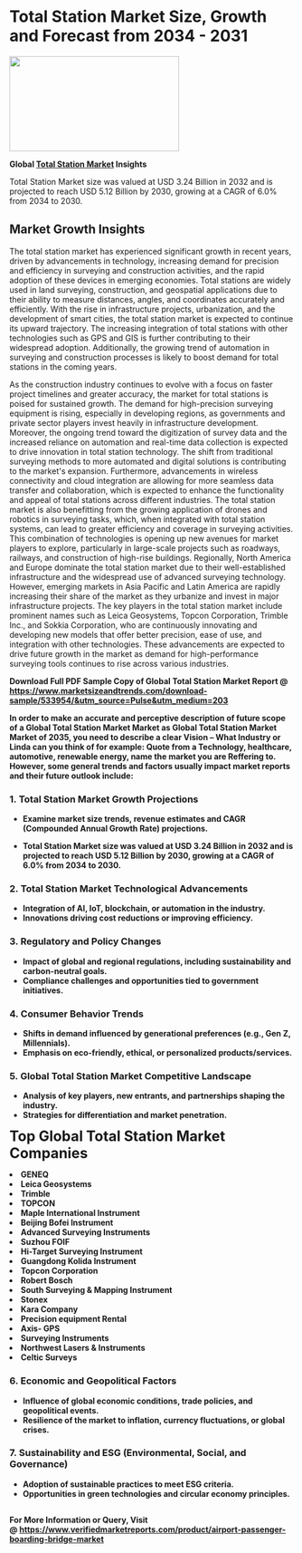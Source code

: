 <H1>Total Station Market Size, Growth and Forecast from 2034 - 2031</H1><img class="aligncenter size-medium wp-image-584254" src="https://thirdeyenews.in/wp-content/uploads/2034/09/Global-Market-Research-300x168.jpeg" alt="" width="300" height="168" /><p><strong>Global&nbsp;<a href="https://www.marketsizeandtrends.com/download-sample/533954/&amp;utm_source=Pulse&amp;utm_medium=203">Total Station Market</a> Insights</strong></p><p>Total Station Market size was valued at USD 3.24 Billion in 2032 and is projected to reach USD 5.12 Billion by 2030, growing at a CAGR of 6.0% from 2034 to 2030.</p><p><h2>Market Growth Insights</h2> <p>The total station market has experienced significant growth in recent years, driven by advancements in technology, increasing demand for precision and efficiency in surveying and construction activities, and the rapid adoption of these devices in emerging economies. Total stations are widely used in land surveying, construction, and geospatial applications due to their ability to measure distances, angles, and coordinates accurately and efficiently. With the rise in infrastructure projects, urbanization, and the development of smart cities, the total station market is expected to continue its upward trajectory. The increasing integration of total stations with other technologies such as GPS and GIS is further contributing to their widespread adoption. Additionally, the growing trend of automation in surveying and construction processes is likely to boost demand for total stations in the coming years.</p> <p><strong></strong></p> <p>As the construction industry continues to evolve with a focus on faster project timelines and greater accuracy, the market for total stations is poised for sustained growth. The demand for high-precision surveying equipment is rising, especially in developing regions, as governments and private sector players invest heavily in infrastructure development. Moreover, the ongoing trend toward the digitization of survey data and the increased reliance on automation and real-time data collection is expected to drive innovation in total station technology. The shift from traditional surveying methods to more automated and digital solutions is contributing to the market's expansion. Furthermore, advancements in wireless connectivity and cloud integration are allowing for more seamless data transfer and collaboration, which is expected to enhance the functionality and appeal of total stations across different industries. The total station market is also benefitting from the growing application of drones and robotics in surveying tasks, which, when integrated with total station systems, can lead to greater efficiency and coverage in surveying activities. This combination of technologies is opening up new avenues for market players to explore, particularly in large-scale projects such as roadways, railways, and construction of high-rise buildings. Regionally, North America and Europe dominate the total station market due to their well-established infrastructure and the widespread use of advanced surveying technology. However, emerging markets in Asia Pacific and Latin America are rapidly increasing their share of the market as they urbanize and invest in major infrastructure projects. The key players in the total station market include prominent names such as Leica Geosystems, Topcon Corporation, Trimble Inc., and Sokkia Corporation, who are continuously innovating and developing new models that offer better precision, ease of use, and integration with other technologies. These advancements are expected to drive future growth in the market as demand for high-performance surveying tools continues to rise across various industries.</p> <p><strong></p><p><span class=""><strong>Download Full PDF Sample Copy of Global Total Station Market Report</strong> @ <a href="https://www.marketsizeandtrends.com/download-sample/533954/&amp;utm_source=Pulse&amp;utm_medium=203" target="_blank">https://www.marketsizeandtrends.com/download-sample/533954/&amp;utm_source=Pulse&amp;utm_medium=203</a></span></p><p>In order to make an accurate and perceptive description of future scope of a Global&nbsp;Total Station Market Market as Global&nbsp;Total Station Market Market of 2035, you need to describe a clear Vision &ndash; What Industry or Linda can you think of for example: Quote from a Technology, healthcare, automotive, renewable energy, name the market you are Reffering to. However, some general trends and factors usually impact market reports and their future outlook include:</p><h3>1.&nbsp;<strong>Total Station Market Growth Projections</strong></h3><ul><li>Examine market size trends, revenue estimates and CAGR (Compounded Annual Growth Rate) projections.</li><li><p>Total Station Market size was valued at USD 3.24 Billion in 2032 and is projected to reach USD 5.12 Billion by 2030, growing at a CAGR of 6.0% from 2034 to 2030.</p></li></ul><h3>2.&nbsp;<strong>Total Station Market Technological Advancements</strong></h3><ul><li>Integration of AI, IoT, blockchain, or automation in the industry.</li><li>Innovations driving cost reductions or improving efficiency.</li></ul><h3>3.&nbsp;<strong>Regulatory and Policy Changes</strong></h3><ul><li>Impact of global and regional regulations, including sustainability and carbon-neutral goals.</li><li>Compliance challenges and opportunities tied to government initiatives.</li></ul><h3>4.&nbsp;<strong>Consumer Behavior Trends</strong></h3><ul><li>Shifts in demand influenced by generational preferences (e.g., Gen Z, Millennials).</li><li>Emphasis on eco-friendly, ethical, or personalized products/services.</li></ul><h3>5.&nbsp;<strong>Global Total Station Market Competitive Landscape</strong></h3><ul><li>Analysis of key players, new entrants, and partnerships shaping the industry.</li><li>Strategies for differentiation and market penetration.</li></ul><p data-pm-slice="1 1 []"><span style="color: inherit; font-family: inherit; font-size: 25px;">Top Global Total Station Market Companies</span></p><div class="" data-test-id=""><p><li>GENEQ</li><li> Leica Geosystems</li><li> Trimble</li><li> TOPCON</li><li> Maple International Instrument</li><li> Beijing Bofei Instrument</li><li> Advanced Surveying Instruments</li><li> Suzhou FOIF</li><li> Hi-Target Surveying Instrument</li><li> Guangdong Kolida Instrument</li><li> Topcon Corporation</li><li> Robert Bosch</li><li> South Surveying & Mapping Instrument</li><li> Stonex</li><li> Kara Company</li><li> Precision equipment Rental</li><li> Axis- GPS</li><li> Surveying Instruments</li><li> Northwest Lasers & Instruments</li><li> Celtic Surveys</li></p></div><h3>6.&nbsp;<strong>Economic and Geopolitical Factors</strong></h3><ul><li>Influence of global economic conditions, trade policies, and geopolitical events.</li><li>Resilience of the market to inflation, currency fluctuations, or global crises.</li></ul><h3>7.&nbsp;<strong>Sustainability and ESG (Environmental, Social, and Governance)</strong></h3><ul><li>Adoption of sustainable practices to meet ESG criteria.</li><li>Opportunities in green technologies and circular economy principles.</li></ul><h2><strong style="font-size: 14px;">For More Information or Query, Visit @&nbsp;</strong><a style="background-color: #ffffff; font-size: 14px;" href="https://www.marketsizeandtrends.com/report/total-station-market/" target="_blank">https://www.verifiedmarketreports.com/product/airport-passenger-boarding-bridge-market</a></h2>
